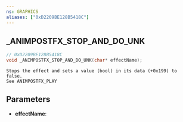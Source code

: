 ```yaml
---
ns: GRAPHICS
aliases: ["0xD2209BE128B5418C"]
---
```

## _ANIMPOSTFX_STOP_AND_DO_UNK

```c
// 0xD2209BE128B5418C
void _ANIMPOSTFX_STOP_AND_DO_UNK(char* effectName);
```

```
Stops the effect and sets a value (bool) in its data (+0x199) to false.
See ANIMPOSTFX_PLAY
```

## Parameters
* **effectName**: 

